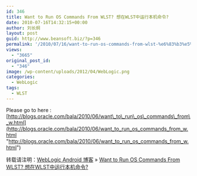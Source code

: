 ```yaml
---
id: 346
title: Want to Run OS Commands From WLST? 想在WLST中运行本机命令?
date: 2010-07-16T14:32:15+00:00
author: 刘长炯
layout: post
guid: http://www.beansoft.biz/?p=346
permalink: '/2010/07/16/want-to-run-os-commands-from-wlst-%e6%83%b3%e5%9c%a8wlst%e4%b8%ad%e8%bf%90%e8%a1%8c%e6%9c%ac%e6%9c%ba%e5%91%bd%e4%bb%a4/'
views:
  - "3665"
original_post_id:
  - "346"
image: /wp-content/uploads/2012/04/WebLogic.png
categories:
  - WebLogic
tags:
  - WLST
---
```

Please go to here : [http://blogs.oracle.com/bala/2010/06/want\_to\_run\_os\_commands\_from\_w.html](http://blogs.oracle.com/bala/2010/06/want_to_run_os_commands_from_w.html "http://blogs.oracle.com/bala/2010/06/want_to_run_os_commands_from_w.html")

转载请注明：[WebLogic Android 博客](http://www.beansoft.biz) &raquo; [Want to Run OS Commands From WLST? 想在WLST中运行本机命令?](http://www.beansoft.biz/2010/07/16/want-to-run-os-commands-from-wlst-%e6%83%b3%e5%9c%a8wlst%e4%b8%ad%e8%bf%90%e8%a1%8c%e6%9c%ac%e6%9c%ba%e5%91%bd%e4%bb%a4/)